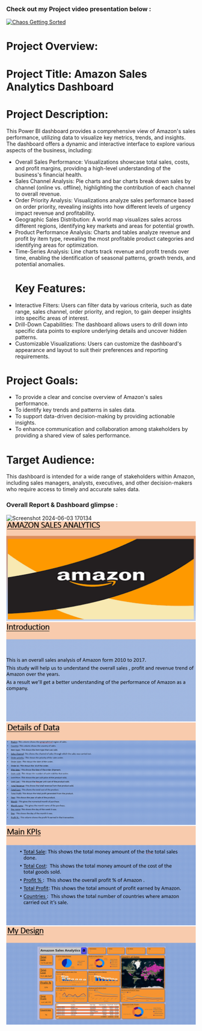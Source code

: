 ### Check out my Project video presentation below : 

[![Chaos Getting Sorted](https://i9.ytimg.com/vi_webp/aDljtRtF4b8/mqdefault.webp?v=677d5b15&sqp=CIy09bsG&rs=AOn4CLBwiiRDhWb-Dkiy2eUeKpYs0oKsZg)](https://www.youtube.com/embed/aDljtRtF4b8?si=OKy8lm2Xw7YGllpl) </br>

# Project Overview:
# Project Title: Amazon Sales Analytics Dashboard
# Project Description:
This Power BI dashboard provides a comprehensive view of Amazon's sales performance, utilizing data to visualize key metrics, trends, and insights. The dashboard offers a dynamic and interactive interface to explore various aspects of the business, including:
 * Overall Sales Performance: Visualizations showcase total sales, costs, and profit margins, providing a high-level understanding of the business's financial health.
 * Sales Channel Analysis: Pie charts and bar charts break down sales by channel (online vs. offline), highlighting the contribution of each channel to overall revenue.
 * Order Priority Analysis: Visualizations analyze sales performance based on order priority, revealing insights into how different levels of urgency impact revenue and profitability.
 * Geographic Sales Distribution: A world map visualizes sales across different regions, identifying key markets and areas for potential growth.
 * Product Performance Analysis: Charts and tables analyze revenue and profit by item type, revealing the most profitable product categories and identifying areas for optimization.
 * Time-Series Analysis: Line charts track revenue and profit trends over time, enabling the identification of seasonal patterns, growth trends, and potential anomalies.
   # Key Features:
 * Interactive Filters: Users can filter data by various criteria, such as date range, sales channel, order priority, and region, to gain deeper insights into specific areas of interest.
 * Drill-Down Capabilities: The dashboard allows users to drill down into specific data points to explore underlying details and uncover hidden patterns.
 * Customizable Visualizations: Users can customize the dashboard's appearance and layout to suit their preferences and reporting requirements.
#    Project Goals:
 * To provide a clear and concise overview of Amazon's sales performance.
 * To identify key trends and patterns in sales data.
 * To support data-driven decision-making by providing actionable insights.
 * To enhance communication and collaboration among stakeholders by providing a shared view of sales performance.
#    Target Audience:
This dashboard is intended for a wide range of stakeholders within Amazon, including sales managers, analysts, executives, and other decision-makers who require access to timely and accurate sales data.

### Overall Report & Dashboard glimpse :

![Screenshot 2024-06-03 170134](https://github.com/Ashinsarkarlahiri/Amazon-Sales-Analytics-Project/assets/153322941/5a5a5b43-0fdd-4cac-be6b-4310d68883d0)
![Screenshot 2024-06-03 170134](https://github.com/Ashinsarkarlahiri/Amazon-Sales-Analytics-Project/blob/main/Screenshot%202024-12-24%20135419.png)
![Screenshot 2024-06-03 170134](https://github.com/Ashinsarkarlahiri/Amazon-Sales-Analytics-Project/blob/main/Screenshot%202024-12-24%20135709.png)
![Screenshot 2024-06-03 170134](https://github.com/Ashinsarkarlahiri/Amazon-Sales-Analytics-Project/blob/main/Screenshot%202024-12-24%20135723.png)
![Screenshot 2024-06-03 170134](https://github.com/Ashinsarkarlahiri/Amazon-Sales-Analytics-Project/blob/main/Screenshot%202024-12-24%20135737.png)
![Screenshot 2024-06-03 170134](https://github.com/Ashinsarkarlahiri/Amazon-Sales-Analytics-Project/blob/main/Screenshot%202024-12-24%20135750.png)



